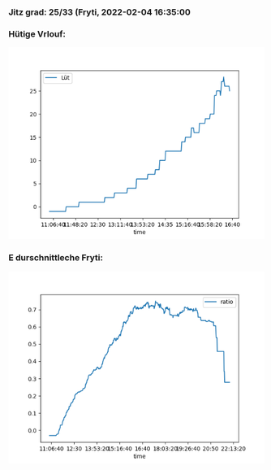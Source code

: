 ### Jitz grad: 25/33 (Fryti, 2022-02-04 16:35:00

### Hütige Vrlouf:
![Graph](Today.png)

### E durschnittleche Fryti:
![Graph](Fryti.png)